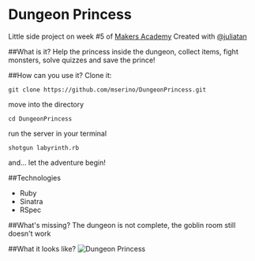 Dungeon Princess
================
Little side project on week #5 of [Makers Academy](http://www.makersacademy.com)
Created with [@juliatan](https://github.com/juliatan)

##What is it?
Help the princess inside the dungeon, collect items, fight monsters, solve quizzes and save the prince!

##How can you use it?
Clone it:

`git clone https://github.com/mserino/DungeonPrincess.git`

move into the directory

`cd DungeonPrincess`

run the server in your terminal

`shotgun labyrinth.rb`

and... let the adventure begin!

##Technologies
- Ruby
- Sinatra
- RSpec

##What's missing?
The dungeon is not complete, the goblin room still doesn't work

##What it looks like?
![Dungeon Princess](https://dl.dropboxusercontent.com/u/79955713/github/dungeon-princess.png)
